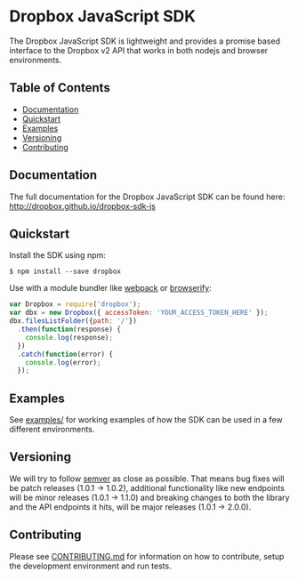 # Dropbox JavaScript SDK

The Dropbox JavaScript SDK is lightweight and provides a promise based
interface to the Dropbox v2 API that works in both nodejs and browser
environments.

## Table of Contents

- [Documentation](#documentation)
- [Quickstart](#quickstart)
- [Examples](#examples)
- [Versioning](#versioning)
- [Contributing](#contributing)

## Documentation

The full documentation for the Dropbox JavaScript SDK can be found here:
<http://dropbox.github.io/dropbox-sdk-js>

## Quickstart

Install the SDK using npm:
```console
$ npm install --save dropbox
```

Use with a module bundler like
[webpack](https://github.com/webpack/webpack) or
[browserify](http://browserify.org/):
```javascript
var Dropbox = require('dropbox');
var dbx = new Dropbox({ accessToken: 'YOUR_ACCESS_TOKEN_HERE' });
dbx.filesListFolder({path: '/'})
  .then(function(response) {
    console.log(response);
  })
  .catch(function(error) {
    console.log(error);
  });
```

## Examples

See [examples/](examples/) for working examples of how the SDK can be used
in a few different environments.

## Versioning

We will try to follow [semver](http://semver.org/) as close as possible.
That means bug fixes will be patch releases (1.0.1 -> 1.0.2), additional
functionality like new endpoints will be minor releases (1.0.1 -> 1.1.0)
and breaking changes to both the library and the API endpoints it hits,
will be major releases (1.0.1 -> 2.0.0).

## Contributing

Please see [CONTRIBUTING.md](./CONTRIBUTING.md) for information on how to
contribute, setup the development environment and run tests.
